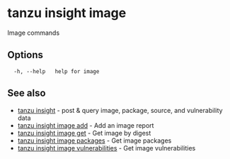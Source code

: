 # tanzu insight image

Image commands

## <a id='options'></a>Options

```console
  -h, --help   help for image
```

## <a id='see-also'></a>See also

* [tanzu insight](tanzu_insight.hbs.md)	 - post & query image, package, source, and vulnerability data
* [tanzu insight image add](tanzu_insight_image_add.hbs.md)	 - Add an image report
* [tanzu insight image get](tanzu_insight_image_get.hbs.md)	 - Get image by digest
* [tanzu insight image packages](tanzu_insight_image_packages.hbs.md)	 - Get image packages
* [tanzu insight image vulnerabilities](tanzu_insight_image_vulnerabilities.hbs.md)	 - Get image vulnerabilities
